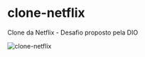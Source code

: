 # clone-netflix
Clone da Netflix  - Desafio proposto pela DIO


![clone-netflix](https://user-images.githubusercontent.com/33386255/164956219-a11aef04-3bb6-448f-8863-ecf090a5fe84.jpg)
